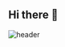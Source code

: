 ## Hi there 👋

![header](https://capsule-render.vercel.app/api?type=venom&color=auto&height=300&section=header&text=I'm%20jaeheon&fontSize=90)
<!--
**jjheon0614/jjheon0614** is a ✨ _special_ ✨ repository because its `README.md` (this file) appears on your GitHub profile.

Here are some ideas to get you started:

- 🔭 I’m currently working on ...
- 🌱 I’m currently learning ...
- 👯 I’m looking to collaborate on ...
- 🤔 I’m looking for help with ...
- 💬 Ask me about ...
- 📫 How to reach me: ...
- 😄 Pronouns: ...
- ⚡ Fun fact: ...
-->
